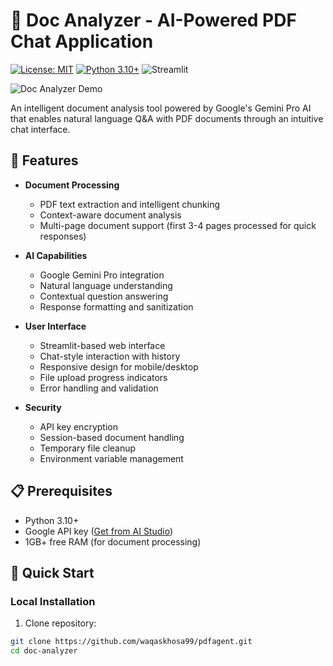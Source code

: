 # 📄 Doc Analyzer - AI-Powered PDF Chat Application

[![License: MIT](https://img.shields.io/badge/License-MIT-yellow.svg)](https://opensource.org/licenses/MIT)
[![Python 3.10+](https://img.shields.io/badge/python-3.10+-blue.svg)](https://www.python.org/downloads/)
![Streamlit](https://img.shields.io/badge/Streamlit-FF4B4B?style=flat&logo=Streamlit&logoColor=white)

![Doc Analyzer Demo](assets/demo.gif) <!-- Replace with actual demo media -->

An intelligent document analysis tool powered by Google's Gemini Pro AI that enables natural language Q&A with PDF documents through an intuitive chat interface.

## 🌟 Features

- **Document Processing**
  - PDF text extraction and intelligent chunking
  - Context-aware document analysis
  - Multi-page document support (first 3-4 pages processed for quick responses)

- **AI Capabilities**
  - Google Gemini Pro integration
  - Natural language understanding
  - Contextual question answering
  - Response formatting and sanitization

- **User Interface**
  - Streamlit-based web interface
  - Chat-style interaction with history
  - Responsive design for mobile/desktop
  - File upload progress indicators
  - Error handling and validation

- **Security**
  - API key encryption
  - Session-based document handling
  - Temporary file cleanup
  - Environment variable management

## 📋 Prerequisites

- Python 3.10+
- Google API key ([Get from AI Studio](https://aistudio.google.com/))
- 1GB+ free RAM (for document processing)

## 🚀 Quick Start

### Local Installation

1. Clone repository:
```bash
git clone https://github.com/waqaskhosa99/pdfagent.git
cd doc-analyzer